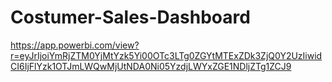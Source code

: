 # Costumer-Sales-Dashboard
https://app.powerbi.com/view?r=eyJrIjoiYmRjZTM0YjMtYzk5Yi00OTc3LTg0ZGYtMTExZDk3ZjQ0Y2UzIiwidCI6IjFlYzk1OTJmLWQwMjUtNDA0Ni05YzdjLWYxZGE1NDljZTg1ZCJ9
